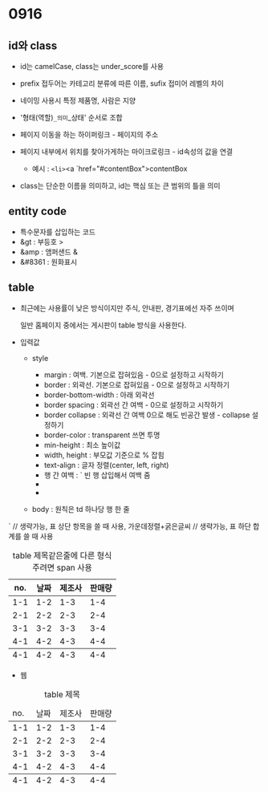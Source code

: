 # 0916

## id와 class

- id는 camelCase, class는 under_score를 사용
- prefix 접두어는 카테고리 분류에 따른 이름, sufix 접미어 레벨의 차이
- 네이밍 사용시 특정 제품명, 사람은 지양
- '형태(역할)`_의미`_상태' 순서로 조합

- 페이지 이동을 하는 하이퍼링크 - 페이지의 주소
- 페이지 내부에서 위치를 찾아가게하는 마이크로링크 - id속성의 값을 연결
  - 예시 : `<li>`<a `href="#contentBox">contentBox</a></li>
- class는 단순한 이름을 의미하고, id는 핵심 또는 큰 범위의 틀을 의미

## entity code

- 특수문자를 삽입하는 코드
- &gt : 부등호 >
- &amp : 앰퍼샌드 &
- &#8361 : 원화표시

## table

- 최근에는 사용률이 낮은 방식이지만 주식, 안내판, 경기표에선 자주 쓰이며

  일반 홈페이지 중에서는 게시판이 table 방식을 사용한다.

- 입력값

  - style

    - margin : 여백.  기본으로 잡혀있음 - 0으로 설정하고 시작하기
    - border : 외곽선. 기본으로 잡혀있음 - 0으로 설정하고 시작하기
    - border-bottom-width : 아래 외곽선
    - border spacing : 외곽선 간 여백 - 0으로 설정하고 시작하기
    - border collapse : 외곽선 간 여백 0으로 해도 빈공간 발생 - collapse 설정하기
    - border-color : transparent 쓰면 투명
    - min-height : 최소 높이값
    - width, height : 부모값 기준으로 % 잡힘
    - text-align : 글자 정렬(center, left, right)
    - 행 간 여백 : `<tr><td></td><tr> 빈 행 삽입해서 여백 줌
    - <tr colspan="합병할 셀 수(가로)">
    - <tr rowspan="합병할 셀 수(세로)">

    

  - body : 원칙은 td 하나당 행 한 줄

`<table summary="table에 대한 부가설명">
	<caption>table 제목<span>같은줄에 다른 형식 주려면 span 사용</span></caption>
		<thead> // 생략가능, 표 상단 항목을 쓸 때 사용, 가운데정렬+굵은글씨
			<tr><th>no.</th> <th>날짜</th> <th>제조사</th> <th>판매량</th></tr>
		</thead>
		<tfoot> // 생략가능, 표 하단 합계를 쓸 때 사용
			<tr> <td>4-1</td> <td>4-2</td> <td>4-3</td> <td>4-4</td></tr>
		</tfoot>
		<tbody>
			<tr> <td>1-1</td> <td>1-2</td> <td>1-3</td> <td>1-4</td> </tr>
			<tr> <td>2-1</td> <td>2-2</td> <td>2-3</td> <td>2-4</td></tr>
			<tr> <td>3-1</td> <td>3-2</td> <td>3-3</td> <td>3-4</td></tr>
			<tr> <td>4-1</td> <td>4-2</td> <td>4-3</td> <td>4-4</td></tr>
		</tbody>
</table>



- 웹

<table summary="table에 대한 부가설명">
	<caption>table 제목</caption>
		<thead>
			<tr> <td>no.</td> <td>날짜</td> <td>제조사</td> <td>판매량</td></tr>
		</thead>
		<tfoot>
			<tr> <td>4-1</td> <td>4-2</td> <td>4-3</td> <td>4-4</td></tr>
		</tfoot>
		<tbody>
			<tr> <td>1-1</td> <td>1-2</td> <td>1-3</td> <td>1-4</td> </tr>
			<tr> <td>2-1</td> <td>2-2</td> <td>2-3</td> <td>2-4</td></tr>
			<tr> <td>3-1</td> <td>3-2</td> <td>3-3</td> <td>3-4</td></tr>
			<tr> <td>4-1</td> <td>4-2</td> <td>4-3</td> <td>4-4</td></tr>
		</tbody>
</table>




